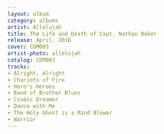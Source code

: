 ```yaml
---
layout: album
category: albums
artist: Allelujah
title: The Life and Death of Capt. Nathan Baker
release: April, 2016
cover: CDM003
artist-photo: allelujah
catalog: CDM003
tracks:
- Alright, Alright
- Chariots of Fire
- Hero’s Heroes
- Band of Brother Blues
- Cosmic Dreamer
- Dance with Me
- The Holy Ghost is a Mind Blower
- Warrior
---
```

